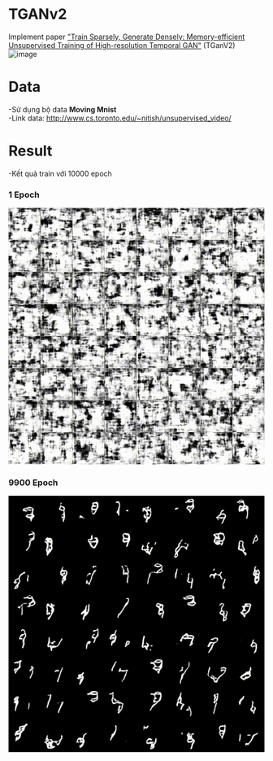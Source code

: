 # TGANv2
Implement paper ["Train Sparsely, Generate Densely: Memory-efficient Unsupervised Training of High-resolution Temporal GAN"](https://arxiv.org/abs/1811.09245) (TGanV2)
![image](https://github.com/quochuyqwe/TGANv2/assets/88310151/21809b89-2104-49a1-8f4e-7bc4e1a7c980)

# Data
-Sử dụng bộ data **Moving Mnist** <br>
-Link data: http://www.cs.toronto.edu/~nitish/unsupervised_video/
# Result
-Kết quả train với 10000 epoch<br>
### 1 Epoch
![1st epoch result](/tganv2moving/gensamples_id0.gif)
### 9900 Epoch
![9900th epoch result](/tganv2moving/gensamples_id9900.gif)

